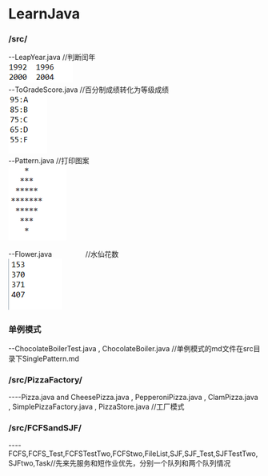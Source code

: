 ﻿# LearnJava
### /src/  
--LeapYear.java               //判断闰年  
![image](https://raw.githubusercontent.com/905220575/LearnJava/master/img/LeapYear.png)  
--ToGradeScore.java           //百分制成绩转化为等级成绩  
![image](https://raw.githubusercontent.com/905220575/LearnJava/master/img/ToGradeScore.png)  
--Pattern.java                //打印图案  
![image](https://raw.githubusercontent.com/905220575/LearnJava/master/img/Pattern.png)  
  
--Flower.java                 //水仙花数  
![image](https://raw.githubusercontent.com/905220575/LearnJava/master/img/Flower.png)  

### 单例模式
--ChocolateBoilerTest.java , ChocolateBoiler.java //单例模式的md文件在src目录下SinglePattern.md
### /src/PizzaFactory/  
----Pizza.java and CheesePizza.java , PepperoniPizza.java , ClamPizza.java , SimplePizzaFactory.java , PizzaStore.java //工厂模式  

### /src/FCFSandSJF/
----FCFS,FCFS_Test,FCFSTestTwo,FCFStwo,FileList,SJF,SJF_Test,SJFTestTwo,SJFtwo,Task//先来先服务和短作业优先，分别一个队列和两个队列情况

